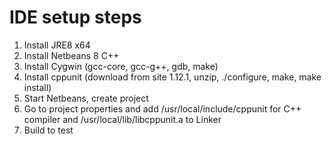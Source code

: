 # IDE setup steps

1. Install JRE8 x64
2. Install Netbeans 8 C++
3. Install Cygwin (gcc-core, gcc-g++, gdb, make)
4. Install cppunit (download from site 1.12.1, unzip, ./configure, make, make install)
5. Start Netbeans, create project
6. Go to project properties and add /usr/local/include/cppunit for C++ compiler and /usr/local/lib/libcppunit.a to Linker
7. Build to test
